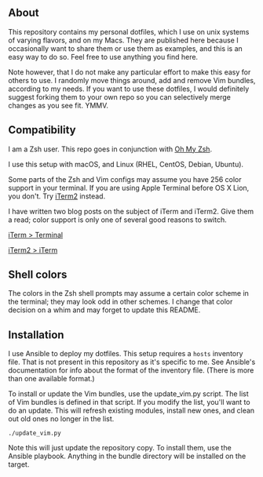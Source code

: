 
About
-----

This repository contains my personal dotfiles, which I use on unix systems of varying flavors, and on my Macs. They are published here because I occasionally want to share them or use them as examples, and this is an easy way to do so. Feel free to use anything you find here.

Note however, that I do not make any particular effort to make this easy for others to use. I randomly move things around, add and remove Vim bundles, according to my needs. If you want to use these dotfiles, I would definitely suggest forking them to your own repo so you can selectively merge changes as you see fit. YMMV.

Compatibility
-------------

I am a Zsh user. This repo goes in conjunction with [Oh My Zsh](https://ohmyz.sh).

I use this setup with macOS, and Linux (RHEL, CentOS, Debian, Ubuntu).

Some parts of the Zsh and Vim configs may assume you have 256 color support in your terminal. If you are using Apple Terminal before OS X Lion, you don't. Try [iTerm2][] instead.

[iterm2]: http://sites.google.com/site/iterm2home/

I have written two blog posts on the subject of iTerm and iTerm2. Give them a read; color support is only one of several good reasons to switch.

[iTerm > Terminal](http://tangledhelix.com/blog/2010/11/20/iterm-terminal/)

[iTerm2 > iTerm](http://tangledhelix.com/blog/2010/12/06/iterm2-iterm/)

Shell colors
------------

The colors in the Zsh shell prompts may assume a certain color scheme in the terminal; they may look odd in other schemes. I change that color decision on a whim and may forget to update this README.

Installation
------------

I use Ansible to deploy my dotfiles. This setup requires a `hosts` inventory file. That is not present in this repository as it's specific to me. See Ansible's documentation for info about the format of the inventory file. (There is more than one available format.)

To install or update the Vim bundles, use the update_vim.py script. The list of Vim bundles is defined in that script. If you modify the list, you'll want to do an update. This will refresh existing modules, install new ones, and clean out old ones no longer in the list.

    ./update_vim.py

Note this will just update the repository copy. To install them, use the Ansible playbook. Anything in the bundle directory will be installed on the target.
